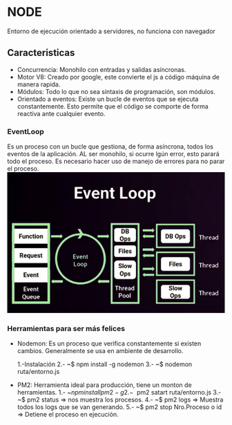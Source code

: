 # NODE
Entorno de ejecución orientado a servidores, no funciona con navegador
## Caracteristicas
* Concurrencia: Monohilo con entradas y salidas asíncronas.
* Motor V8: Creado por google, este convierte el js a código máquina de manera rapida.
* Módulos: Todo lo que no sea sintaxis de programación, son módulos.
* Orientado a eventos: Existe un bucle de eventos que se ejecuta constantemente. Esto permite que el código se comporte de forma reactiva ante cualquier evento.
### EventLoop
Es un proceso con un bucle que gestiona, de forma asíncrona, todos los eventos de la aplicación.
AL ser monohilo, si ocurre lgún error, esto parará todo el proceso. Es necesario hacer uso de manejo de errores para no parar el proceso.
![Alt text](image.png)

### Herramientas para ser más felices
* Nodemon: Es un proceso que verifica constantemente si existen cambios. Generalmente se usa en ambiente de desarrollo.

    1.-Instalación
    2.- ~$ npm install -g nodemon
    3.- ~$ nodemon ruta/entorno.js

* PM2: Herramienta ideal para producción, tiene un monton de herramientas.
    1.- ~$npm install pm2 -g
    2.- ~$ pm2 satart ruta/entorno.js
    3.- ~$ pm2 status => nos muestra los procesos.
    4.- ~$ pm2 logs => Muestra todos los logs que se van generando.
    5.- ~$ pm2 stop Nro.Proceso o id => Detiene el proceso en ejecución.



